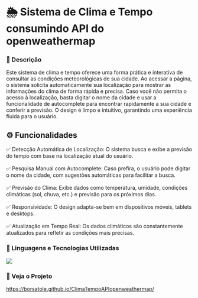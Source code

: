 ﻿
# 🌦️ Sistema de Clima e Tempo consumindo API do openweathermap

### 💬 Descrição

<p>Este sistema de clima e tempo oferece uma forma prática e interativa de consultar as condições meteorológicas de sua cidade. Ao acessar a página, o sistema solicita automaticamente sua localização para mostrar as informações do clima de forma rápida e precisa. Caso você não permita o acesso à localização, basta digitar o nome da cidade e usar a funcionalidade de autocomplete para encontrar rapidamente a sua cidade e conferir a previsão. O design é limpo e intuitivo, garantindo uma experiência fluida para o usuário.</p>

## ⚙️ Funcionalidades

<p>✅ Detecção Automática de Localização: O sistema busca e exibe a previsão do tempo com base na localização atual do usuário. <br/><br/>✅ Pesquisa Manual com Autocomplete: Caso prefira, o usuário pode digitar o nome da cidade, com sugestões automáticas para facilitar a busca. <br/><br/>✅ Previsão do Clima: Exibe dados como temperatura, umidade, condições climáticas (sol, chuva, etc.) e previsão para os próximos dias. <br/><br/>✅ Responsividade: O design adapta-se bem em dispositivos móveis, tablets e desktops. <br/><br/>✅ Atualização em Tempo Real: Os dados climáticos são constantemente atualizados para refletir as condições mais precisas. </p>

### 🤖 Linguagens e Tecnologias Utilizadas

<p align="left">
  <a href="https://skillicons.dev">
    <img src="https://skillicons.dev/icons?i=git,html,css,javascript" />
  </a>
</p>

### 🔗 Veja o Projeto
https://borsatole.github.io/ClimaTempoAPIopenweathermap/

